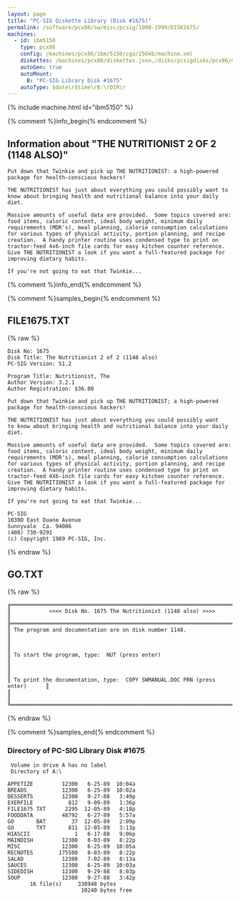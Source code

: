 ```yaml
---
layout: page
title: "PC-SIG Diskette Library (Disk #1675)"
permalink: /software/pcx86/sw/misc/pcsig/1000-1999/DISK1675/
machines:
  - id: ibm5150
    type: pcx86
    config: /machines/pcx86/ibm/5150/cga/256kb/machine.xml
    diskettes: /machines/pcx86/diskettes.json,/disks/pcsigdisks/pcx86/diskettes.json
    autoGen: true
    autoMount:
      B: "PC-SIG Library Disk #1675"
    autoType: $date\r$time\rB:\rDIR\r
---
```


{% include machine.html id="ibm5150" %}

{% comment %}info_begin{% endcomment %}

## Information about "THE NUTRITIONIST 2 OF 2 (1148 ALSO)"

    Put down that Twinkie and pick up THE NUTRITIONIST: a high-powered
    package for health-conscious hackers!
    
    THE NUTRITIONIST has just about everything you could possibly want to
    know about bringing health and nutritional balance into your daily
    diet.
    
    Massive amounts of useful data are provided.  Some topics covered are:
    food items, caloric content, ideal body weight, minimum daily
    requirements (MDR's), meal planning, calorie consumption calculations
    for various types of physical activity, portion planning, and recipe
    creation.  A handy printer routine uses condensed type to print on
    tractor-feed 4x6-inch file cards for easy kitchen counter reference.
    Give THE NUTRITIONIST a look if you want a full-featured package for
    improving dietary habits.
    
    If you're not going to eat that Twinkie...
{% comment %}info_end{% endcomment %}

{% comment %}samples_begin{% endcomment %}

## FILE1675.TXT

{% raw %}
```
Disk No: 1675                                                           
Disk Title: The Nutritionist 2 of 2 (1148 also)                         
PC-SIG Version: S1.2                                                    
                                                                        
Program Title: Nutritionist, The                                        
Author Version: 3.2.1                                                   
Author Registration: $36.00                                             
                                                                        
Put down that Twinkie and pick up THE NUTRITIONIST; a high-powered      
package for health-conscious hackers!                                   
                                                                        
THE NUTRITIONIST has just about everything you could possibly want      
to know about bringing health and nutritional balance into your daily   
diet.                                                                   
                                                                        
Massive amounts of useful data are provided.  Some topics covered are:  
food items, caloric content, ideal body weight, minimum daily           
requirements (MDR's), meal planning, calorie consumption calculations   
for various types of physical activity, portion planning, and recipe    
creation.  A handy printer routine uses condensed type to print on      
tractor-feed 4X6-inch file cards for easy kitchen counter reference.    
Give THE NUTRITIONIST a look if you want a full-featured package for    
improving dietary habits.                                               
                                                                        
If you're not going to eat that Twinkie...                              
                                                                        
PC-SIG                                                                  
1030D East Duane Avenue                                                 
Sunnyvale  Ca. 94086                                                    
(408) 730-9291                                                          
(c) Copyright 1989 PC-SIG, Inc.                                         
```
{% endraw %}

## GO.TXT

{% raw %}
```
╔═════════════════════════════════════════════════════════════════════════════╗
║            <<<< Disk No. 1675 The Nutritionist (1148 also) >>>>             ║
╠═════════════════════════════════════════════════════════════════════════════╣
║ The program and documentation are on disk number 1148.                      ║
║                                                                             ║
║ To start the program, type:  NUT (press enter)                              ║
║                                                                             ║
║ To print the documentation, type:  COPY SWMANUAL.DOC PRN (press enter)      ║
║                                                                             ║
╚═════════════════════════════════════════════════════════════════════════════╝
```
{% endraw %}

{% comment %}samples_end{% endcomment %}

### Directory of PC-SIG Library Disk #1675

     Volume in drive A has no label
     Directory of A:\

    APPETIZE         12300   6-25-89  10:04a
    BREADS           12300   6-25-89  10:02a
    DESSERTS         12300   9-27-88   3:49p
    EXERFILE           812   9-09-89   1:36p
    FILE1675 TXT      2295  12-05-89   4:18p
    FOODDATA         48792   6-27-89   5:57a
    GO       BAT        37  12-05-89   2:09p
    GO       TXT       811  12-05-89   3:13p
    HIASCII              1   6-17-88   9:06p
    MAINDISH         12300   8-03-89   8:22p
    MISC             12300   6-25-89  10:05a
    RECNOTES        175500   8-03-89   8:22p
    SALAD            12300   7-02-89   8:13a
    SAUCES           12300   6-25-89  10:03a
    SIDEDISH         12300   9-29-88   8:03p
    SOUP             12300   9-27-88   3:42p
           16 file(s)     338948 bytes
                           10240 bytes free
